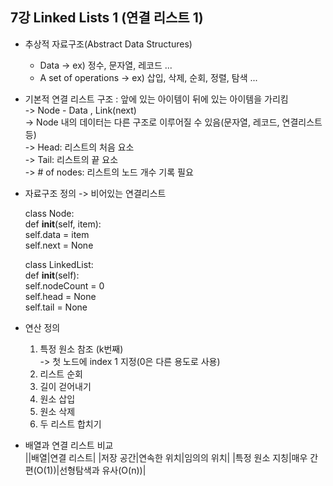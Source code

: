 ## 7강 Linked Lists 1 (연결 리스트 1)

- 추상적 자료구조(Abstract Data Structures)  
    - Data -> ex) 정수, 문자열, 레코드 ...
    - A set of operations -> ex) 삽입, 삭제, 순회, 정렬, 탐색 ...

- 기본적 연결 리스트 구조 : 앞에 있는 아이템이 뒤에 있는 아이템을 가리킴  
    -> Node - Data , Link(next)  
    -> Node 내의 데이터는 다른 구조로 이루어질 수 있음(문자열, 레코드, 연결리스트 등)  
    -> Head: 리스트의 처음 요소  
    -> Tail: 리스트의 끝 요소  
    -> # of nodes: 리스트의 노드 개수 기록 필요  

- 자료구조 정의 -> 비어있는 연결리스트   

    class Node:  
        def __init__(self, item):  
            self.data = item  
            self.next = None  
    
    class LinkedList:  
        def __init__(self):  
            self.nodeCount = 0  
            self.head = None  
            self.tail = None  

- 연산 정의  
    1. 특정 원소 참조 (k번째)  
        -> 첫 노드에 index 1 지정(0은 다른 용도로 사용)
    2. 리스트 순회
    3. 길이 걷어내기
    4. 원소 삽입
    5. 원소 삭제
    6. 두 리스트 합치기

- 배열과 연결 리스트 비교  
    ||배열|연결 리스트|
    |저장 공간|연속한 위치|임의의 위치|
    |특정 원소 지칭|매우 간편(O(1))|선형탐색과 유사(O(n))|


    